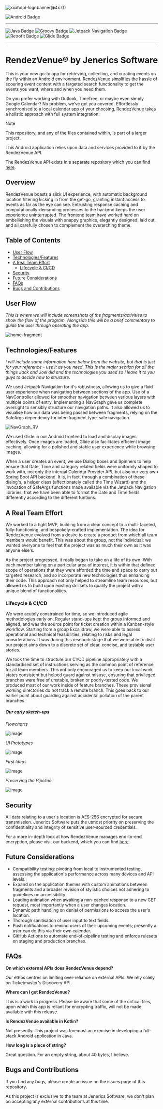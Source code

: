 ![xxxhdpi-logobanner@4x (1)](https://github.com/user-attachments/assets/b37adab3-b856-41fe-a1e5-6a421ade2742)

![Android Badge](https://img.shields.io/badge/Android-3DDC84?style=for-the-badge&logo=android&logoColor=white)

***

![Java Badge](https://img.shields.io/badge/Java-007396?style=for-the-badge&logo=openjdk&logoColor=white)
![Groovy Badge](https://img.shields.io/badge/Groovy-4298B8?style=for-the-badge&logo=apache-groovy&logoColor=white)
![Jetpack Navigation Badge](https://img.shields.io/badge/Jetpack%20Navigation-4285F4?style=for-the-badge&logo=android&logoColor=white)
![Retrofit Badge](https://img.shields.io/badge/Retrofit-007AFF?style=for-the-badge&logo=android&logoColor=white)
![Glide Badge](https://img.shields.io/badge/Glide-88E0D0?style=for-the-badge&logo=android&logoColor=white)

***

# RendezVenue® by Jenerics Software  
This is your new go-to app for retrieving, collecting, and curating events on the fly within an Android environment. RendezVenue simplifies the hassle of scouring event content with a targeted search functionality to get the events you want, 
where and when you need them.

Do you prefer working with Outlook, TimeTree, or maybe even simply Google Calendar? No problem, we’ve got you covered. Effortlessly synchronised to a local calendar app of your choosing, RendezVenue takes a holistic approach with full system integration.

> [!NOTE]  
> This repository, and any of the files contained within, is part of a larger project.
>
> This Android application relies upon data and services provided to it by the RendezVenue API.
> 
> The RendezVenue API exists in a separate repository which you can find [here](https://github.com/Jeneric-Java/RendezVenue-API).

## Overview

RendezVenue boasts a slick UI experience, with automatic background location filtering kicking in from the get-go, granting instant access to events as far as the eye can see. Entrusting response caching and computationally-demanding processes 
to the backend keeps the user experience uninterrupted. The frontend team have worked hard on embellishing the visuals with snappy graphics, elegantly designed, laid out, and all carefully chosen to complement the overarching theme.

## Table of Contents
- [User Flow](#user-flow)
- [Technologies/Features](#technologiesfeatures)
- [A Real Team Effort](#a-real-team-effort)
    - [Lifecycle & CI/CD](#lifecycle--cicd)
- [Security](#security)
- [Future Considerations](#future-considerations)
- [FAQs](#faqs)
- [Bugs and Contributions](#bugs-and-contributions)
  
## User Flow

_This is where we will include screenshots of the fragments/activities to show the flow of the program.
Alongside this will be a brief commentary to guide the user through operating the app._

![home-fragment](https://github.com/user-attachments/assets/7a54dfe4-af62-4952-8dd5-1084915e2af5)


## Technologies/Features

_I will include some information here below from the website, but that is just for your reference - use it as you need. 
This is the major section for all the things Jack and Joel did and the technologies you used so I leave it to you guys to decide how to structure._

We used Jetpack Navigation for it's robustness, allowing us to give a fluid user experience when navigating between sections of the app. Use of a NavController allowed for smoother navigation between various layers with multiple points of entry. Implementing a NavGraph gave us complete oversight to sensibly structure our navigation paths. It also allowed us to visualise how our data was being passed between fragments, relying on the SafeArgs dependency for inter-fragment type-safe navigation. 

![NavGraph_RV](https://github.com/user-attachments/assets/33c959bb-4a56-4719-9551-41de62f651c0)


We used Glide in our Android frontend to load and display images effectively. Once images are loaded, Glide also facilitates efficient image caching, allowing for a polished and stable user experience while browsing images.

When a user creates an event, we use Dialog boxes and Spinners to help ensure that Date, Time and category related fields were uniformly shaped to work with, not only the internal Calendar Provider API, but also our very own Spring Boot API backend. It is, in fact, through a combination of these dialog's, a helper class (affectionately called the Time Wizard) and the invocation of SafeArgs functions made available via the Jetpack Navigation libraries, that we have been able to format the Date and Time fields differently according to the different funtions. 


## A Real Team Effort

We worked to a tight MVP, building from a clear concept to a multi-faceted, fully-functioning, and bespokely-crafted implementation. The idea for RendezVenue evolved from a desire to create a product from which all team members would benefit. This 
was about the group, not the individual; we wanted everyone to feel that the project was as much their own as it was anyone else's. 

As the project progressed, it really began to take on a life of its own. With each member taking on a particular area of interest, it is within that defined scope of operations that they were afforded the time and space to carry out targeted 
research, and so incorporate new technologies thus enhancing their code. This approach not only helped to streamline team resources, but allowed us to build upon existing skillsets to qualify the project with a unique blend of functionalities. 

### Lifecycle & CI/CD

We were acutely constrained for time, so we introduced agile methodologies early on. Regular stand-ups kept the group informed and aligned, and was the source point for ticket creation within a Kanban-style workflow. Starting from a group Excalidraw, we were able to assess operational and technical feasibilities, relating to risks and legal considerations. It was during this research stage that we were able to distil our project aims down to a discrete set of clear, concise, and testable user stories. 

We took the time to structure our CI/CD pipeline appropriately with a standardised set of instructions serving as the common point of reference for all team members. This not only encouraged us to keep our local work states consistent but helped guard against misuse, ensuring that privileged branches were free of unstable, broken or poorly-tested code. We produced most of our work inside of feature branches. These provisional working directories do not track a remote branch. This goes back to our earlier point about guarding against accidental pollution of the parent branches. 

##### Our early sketch-ups

_Flowcharts_

![image](https://github.com/user-attachments/assets/30d7d0b7-24ce-4d91-88f7-d03ca96e015b)

_UI Prototypes_

![image](https://github.com/user-attachments/assets/c58b617d-8568-452f-82b2-d918178b7b8e)

_First Ideas_

![image](https://github.com/user-attachments/assets/07cc21eb-5f70-4e81-81f7-53abd38a81b5)

_Preserving the Pipeline_

![image](https://github.com/user-attachments/assets/bc09d774-4082-4adf-9f1e-2a8eab1f7c35)

## Security

All data relating to a user's location is AES-256 encrypted for secure transmission. Jenerics Software puts the utmost priority on preserving the confidentiality and integrity of sensitive user-sourced credentials.

For a more in-depth look at how RendezVenue manages end-to-end encryption, please visit our backend, which you can find [here](https://github.com/Jeneric-Java/RendezVenue-API). 

## Future Considerations

- Compatibility testing: pivoting from local to instrumented testing, assessing the application's performance across many devices and API levels.
- Expand on the application themes with custom animations between fragments and a broader revision of stylistic choices not adhering to guidelines on accessibility.
- Loading animation when awaiting a non-cached response to a new GET request, most importantly when a user changes location.
- Dynamic path handling on denial of permissions to access the user's location.
- Thorough sanitisation of user input to text fields.
- Push notifications to remind users of their upcoming events; presently a user can do this via their own calendar.
- GitHub Actions to automate end-of-pipeline testing and enforce rulesets on staging and production branches.

## FAQs

**On which external APIs does RendezVenue depend?**

Our ethos centres on limiting over-reliance on external APIs. We rely solely on Ticketmaster's Discovery API. 

**Where can I get RendezVenue?**

This is a work in progress. Please be aware that some of the critical files, upon which this app is reliant for encrypting traffic, will not be made available with this release. 

**Is RendezVenue available in Kotlin?**

Not presently. This project was foremost an exercise in developing a full-stack Android application in Java. 

**How long is a piece of string?**

Great question. For an empty string, about 40 bytes, I believe.

## Bugs and Contributions

If you find any bugs, please create an issue on the issues page of this repository.

As this project is exclusive to the team at Jenerics Software, we don't plan on accepting any external contributions at this time.
